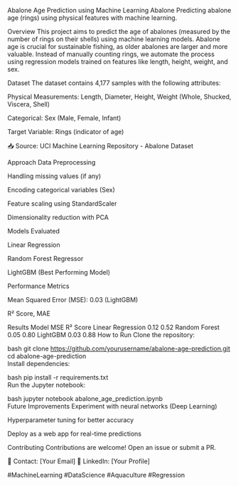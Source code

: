 Abalone Age Prediction using Machine Learning
Abalone
Predicting abalone age (rings) using physical features with machine learning.

Overview
This project aims to predict the age of abalones (measured by the number of rings on their shells) using machine learning models. Abalone age is crucial for sustainable fishing, as older abalones are larger and more valuable. Instead of manually counting rings, we automate the process using regression models trained on features like length, height, weight, and sex.

Dataset
The dataset contains 4,177 samples with the following attributes:

Physical Measurements: Length, Diameter, Height, Weight (Whole, Shucked, Viscera, Shell)

Categorical: Sex (Male, Female, Infant)

Target Variable: Rings (indicator of age)

📥 Source: UCI Machine Learning Repository - Abalone Dataset

Approach
Data Preprocessing

Handling missing values (if any)

Encoding categorical variables (Sex)

Feature scaling using StandardScaler

Dimensionality reduction with PCA

Models Evaluated

Linear Regression

Random Forest Regressor

LightGBM (Best Performing Model)

Performance Metrics

Mean Squared Error (MSE): 0.03 (LightGBM)

R² Score, MAE

Results
Model	MSE	R² Score
Linear Regression	0.12	0.52
Random Forest	0.05	0.80
LightGBM	0.03	0.88
How to Run
Clone the repository:

bash
git clone https://github.com/yourusername/abalone-age-prediction.git  
cd abalone-age-prediction  
Install dependencies:

bash
pip install -r requirements.txt  
Run the Jupyter notebook:

bash
jupyter notebook abalone_age_prediction.ipynb  
Future Improvements
Experiment with neural networks (Deep Learning)

Hyperparameter tuning for better accuracy

Deploy as a web app for real-time predictions

Contributing
Contributions are welcome! Open an issue or submit a PR.

📧 Contact: [Your Email]
🔗 LinkedIn: [Your Profile]

#MachineLearning #DataScience #Aquaculture #Regression
